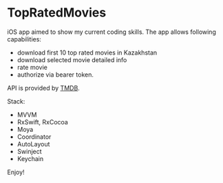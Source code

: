 # TopRatedMovies
iOS app aimed to show my current coding skills. The app allows following capabilities: 
- download first 10 top rated movies in Kazakhstan 
- download selected movie detailed info
- rate movie
- authorize via bearer token. 

API is provided by [TMDB](https://developers.themoviedb.org/3/getting-started/introduction).

Stack:
- MVVM
- RxSwift, RxCocoa
- Moya
- Coordinator
- AutoLayout
- Swinject
- Keychain

Enjoy!
